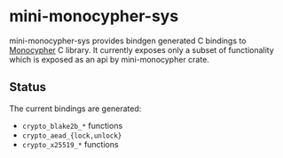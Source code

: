 # mini-monocypher-sys

mini-monocypher-sys provides bindgen generated C bindings to [Monocypher](https://monocypher.org/) C library. It currently exposes only a subset of functionality which is exposed as an api by mini-monocypher crate.

## Status

The current bindings are generated:

  - `crypto_blake2b_*` functions
  - `crypto_aead_{lock,unlock}`
  - `crypto_x25519_*` functions
